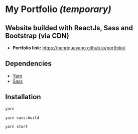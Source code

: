 # **My Portfolio** _(temporary)_

## **Website builded with ReactJs, Sass and Bootstrap (via CDN)**

- **Portfolio link:** https://henriqueyang.github.io/portfolio/

## Dependencies

- [Yarn](https://yarnpkg.com/lang/en/)
- [Sass](https://sass-lang.com/)

## Installation

```sh
yarn

yarn sass:build

yarn start
```